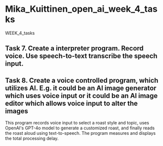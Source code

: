 # Mika_Kuittinen_open_ai_week_4_tasks
WEEK_4_tasks
## Task 7. Create a interpreter program. Record voice. Use speech-to-text transcribe the speech input. 

## Task 8. Create a voice controlled program, which utilizes AI. E.g. it could be an AI image generator which uses voice input or it could be an AI image editor which allows voice input to alter the images
This program records voice input to select a roast style and topic, uses OpenAI's GPT-4o model to generate a customized roast, and finally reads the roast aloud using text-to-speech. The program measures and displays the total processing delay.
